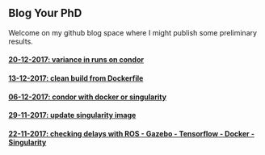 ## Blog Your PhD

Welcome on my github blog space where I might publish some preliminary results.

#### [20-12-2017: variance in runs on condor](./docs/variance.md)

#### [13-12-2017: clean build from Dockerfile](./docs/docker_build.md)

#### [06-12-2017: condor with docker or singularity](./docs/sing_dock_on_condor.md)

#### [29-11-2017: update singularity image](./docs/sing_dock_esat.md)

#### [22-11-2017: checking delays with ROS - Gazebo - Tensorflow - Docker - Singularity](./docs/delays.md)

